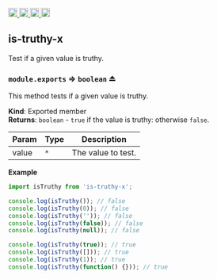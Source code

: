 <a href="https://travis-ci.org/Xotic750/is-truthy-x"
   title="Travis status">
<img
   src="https://travis-ci.org/Xotic750/is-truthy-x.svg?branch=master"
   alt="Travis status" height="18"/>
</a>
<a href="https://david-dm.org/Xotic750/is-truthy-x"
   title="Dependency status">
<img src="https://david-dm.org/Xotic750/is-truthy-x.svg"
   alt="Dependency status" height="18"/>
</a>
<a href="https://david-dm.org/Xotic750/is-truthy-x#info=devDependencies"
   title="devDependency status">
<img src="https://david-dm.org/Xotic750/is-truthy-x/dev-status.svg"
   alt="devDependency status" height="18"/>
</a>
<a href="https://badge.fury.io/js/is-truthy-x" title="npm version">
<img src="https://badge.fury.io/js/is-truthy-x.svg"
   alt="npm version" height="18"/>
</a>
<a name="module_is-truthy-x"></a>

## is-truthy-x

Test if a given value is truthy.

<a name="exp_module_is-truthy-x--module.exports"></a>

### `module.exports` ⇒ <code>boolean</code> ⏏

This method tests if a given value is truthy.

**Kind**: Exported member  
**Returns**: <code>boolean</code> - `true` if the value is truthy: otherwise `false`.

| Param | Type            | Description        |
| ----- | --------------- | ------------------ |
| value | <code>\*</code> | The value to test. |

**Example**

```js
import isTruthy from 'is-truthy-x';

console.log(isTruthy()); // false
console.log(isTruthy(0)); // false
console.log(isTruthy('')); // false
console.log(isTruthy(false)); // false
console.log(isTruthy(null)); // false

console.log(isTruthy(true)); // true
console.log(isTruthy([])); // true
console.log(isTruthy(1)); // true
console.log(isTruthy(function() {})); // true
```
